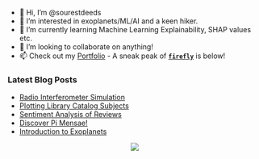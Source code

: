 - 👋 Hi, I’m @sourestdeeds
- 👀 I’m interested in exoplanets/ML/AI and a keen hiker.
- 🌱 I’m currently learning Machine Learning Explainability, SHAP values etc.
- 💞️ I’m looking to collaborate on anything!
- 📫 Check out my [Portfolio](https://github.com/sourestdeeds/dataSciencePortfolio) - A sneak peak of **[`firefly`](https://github.com/sourestdeeds/firefly)** is below!

<!---
sourestdeeds/sourestdeeds is a ✨ special ✨ repository because its `README.md` (this file) appears on your GitHub profile.
You can click the Preview link to take a look at your changes.
--->

### Latest Blog Posts
<!-- BLOG-POST-LIST:START -->
- [Radio Interferometer Simulation](https://sourestdeeds.github.io/radio-interferometer-simulation/)
- [Plotting Library Catalog Subjects](https://sourestdeeds.github.io/library-catalog-subject/)
- [Sentiment Analysis of Reviews](https://sourestdeeds.github.io/sentiment-analysis-of-reviews/)
- [Discover Pi Mensae!](https://sourestdeeds.github.io/exoplanets-recover-first-tess-candidate/)
- [Introduction to Exoplanets](https://sourestdeeds.github.io/exoplanet-intro/)
<!-- BLOG-POST-LIST:END -->

<p align="center">
  <img src="https://raw.githubusercontent.com/sourestdeeds/firefly/main/firefly/data/filter_0.png?token=ACSJ3D7C7KDFPAFUZD7RNULAK7E6A">
</p>
